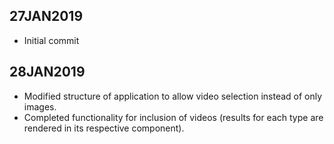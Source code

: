 27JAN2019
----------
* Initial commit

28JAN2019
----------
* Modified structure of application to allow video selection instead of only images.
* Completed functionality for inclusion of videos (results for each type are rendered in its respective component).
